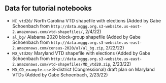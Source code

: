 ## Data for tutorial notebooks
* `NC_vtd20/` North Carolina VTD shapefile with elections (Added by Gabe Schoenbach from `http://data.mggg.org.s3-website.us-east-2.amazonaws.com/vtd-shapefiles/`, 2/4/22)
* `al_bg/` Alabama 2020 block-group shapefile (Added by Gabe Schoenbach from `http://data.mggg.org.s3-website.us-east-2.amazonaws.com/census-2020/al/al_bg.zip`, 2/22/22)
* `MD_vtd20/` Maryland VTD shapefile with elections (Added by Gabe Schoenbach from `http://data.mggg.org.s3-website.us-east-2.amazonaws.com/vtd-shapefiles/MD_vtd20.zip`, 2/23/22)
* `MD_CD_example.csv` 8-district (Congressional) draft plan on Maryland VTDs (Added by Gabe Schoenbach, 2/23/22)
